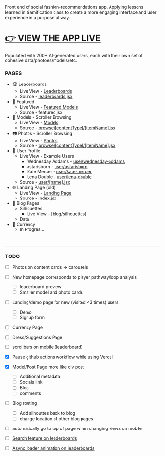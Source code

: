 Front end of social fashion-recommendations app. Applying lessons learned in Gamification class to create a more engaging interface and user experience in a purposeful way.

# [👉 VIEW THE APP LIVE](https://clementine-christian-byrnes-projects.vercel.app/featured)


Populated with 200+ AI-generated users, each with their own set of cohesive data/photoes/models/etc.

<!-- &nbsp; -->

### PAGES

- 🏆 Leaderboards
  - Live View - [Leaderboards](https://clementine-christian-byrnes-projects.vercel.app/leaderboards)
  - Source - [leaderboards.jsx](https://github.com/christian-byrne/clementine/blob/main/pages/leaderboards.jsx)
- 🌟 Featured
  - Live View - [Featured Models](https://clementine-christian-byrnes-projects.vercel.app/featured)
  - Source - [featured.jsx](https://github.com/christian-byrne/clementine/blob/main/pages/featured.jsx)
- 👗 Models - Scroller Browsing 
  - Live View - [Models](https://clementine-christian-byrnes-projects.vercel.app/browse/models/0)
  - Source - [browse/[contentType]/[itemName].jsx](https://github.com/christian-byrne/clementine/blob/main/pages/browse/%5BcontentType%5D/%5BitemName%5D.jsx)
- 📷 Photos - Scroller Browsing
  - Live View - [Photos](https://clementine-christian-byrnes-projects.vercel.app/browse/photos/0)
  - Source - [browse/[contentType]/[itemName].jsx](https://github.com/christian-byrne/clementine/blob/main/pages/browse/%5BcontentType%5D/%5BitemName%5D.jsx) 
- 👤 User Profile
  - Live View - Example Users
    - Wednesday Addams - [user/wednesday-addams](https://clementine-christian-byrnes-projects.vercel.app/user/wednesday-addams)
    - astarisborn - [user/astarisborn](https://clementine-christian-byrnes-projects.vercel.app/user/astarisborn)
    - Kate Mercer - [user/kate-mercer](https://clementine-christian-byrnes-projects.vercel.app/user/kate-mercer)
    - Lena Double - [user/lena-double](https://clementine-christian-byrnes-projects.vercel.app/user/lena-double)
  - Source - [user/[name].jsx](https://github.com/christian-byrne/clementine/blob/main/pages/user/%5Bname%5D.jsx)
- 🌐 Landing Page (old)
  - Live View - [Landing Page](https://clementine-christian-byrnes-projects.vercel.app/)
  - Source - [index.jsx](https://github.com/christian-byrne/clementine/blob/main/pages/index.jsx)
- 📝 Blog Pages
  - Silhouettes
    - Live View - [blog/silhouettes]
  - Data
  <!-- - Algorithms
  - Segmentation -->
- 💎 Currency
  - In Progres...

&nbsp; 

--------------

### TODO

- [ ] Photos on content cards -> carousels
- [ ] New homepage corresponds to player pathway/loop analysis
  - [ ] leaderboard preview
  - [ ] Smaller model and photo cards
- [ ] Landing/demo page for new (visited <3 times) users
  - [ ] Demo
  - [ ] Signup form
- [ ] Currency Page
- [ ] Dress/Suggestions Page 
- [ ] scrollbars on mobile (leaderboard)
- [x] Pause github actions workflow while using Vercel
- [x] Model/Post Page more like civ post
  - [ ] Additional metadata
  - [ ] Socials link
  - [ ] Blog
  - [ ] comments
- [ ] Blog routing
  - [ ] Add silhouttes back to blog
  - [ ] change location of other blog pages
- [ ] automatically go to top of page when changing views on mobile
- [ ] [Search feature on leaderboards](https://mdbootstrap.com/docs/react/data/datatables/#:~:text=SHOW%20CODE-,Search,-Use%20search%20proprty)
- [ ] [Async loader animation on leaderboards](https://mdbootstrap.com/docs/react/data/datatables/#:~:text=SHOW%20CODE-,Action%20buttons,-With%20the%20Datatable)


